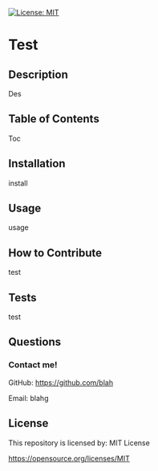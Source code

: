 
[![License: MIT](https://img.shields.io/badge/License-MIT-yellow.svg)](https://opensource.org/licenses/MIT)
# Test

## Description

Des

## Table of Contents

Toc

## Installation

install

## Usage

usage

## How to Contribute

test

## Tests

test

## Questions

### Contact me!
GitHub: https://github.com/blah 

Email: blahg

## License

This repository is licensed by: MIT License

https://opensource.org/licenses/MIT

